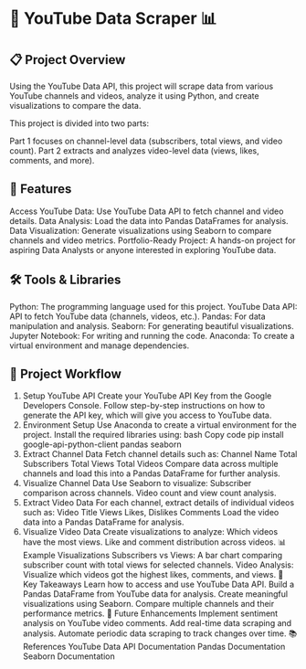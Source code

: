 # 🎥 YouTube Data Scraper 📊

## 📋 Project Overview
Using the YouTube Data API, this project will scrape data from various YouTube channels and videos, analyze it using Python, and create visualizations to compare the data.

This project is divided into two parts:

Part 1 focuses on channel-level data (subscribers, total views, and video count).
Part 2 extracts and analyzes video-level data (views, likes, comments, and more).

## 🌟 Features
Access YouTube Data: Use YouTube Data API to fetch channel and video details.
Data Analysis: Load the data into Pandas DataFrames for analysis.
Data Visualization: Generate visualizations using Seaborn to compare channels and video metrics.
Portfolio-Ready Project: A hands-on project for aspiring Data Analysts or anyone interested in exploring YouTube data.
## 🛠️ Tools & Libraries
Python: The programming language used for this project.
YouTube Data API: API to fetch YouTube data (channels, videos, etc.).
Pandas: For data manipulation and analysis.
Seaborn: For generating beautiful visualizations.
Jupyter Notebook: For writing and running the code.
Anaconda: To create a virtual environment and manage dependencies.
## 🚀 Project Workflow
1. Setup YouTube API
Create your YouTube API Key from the Google Developers Console.
Follow step-by-step instructions on how to generate the API key, which will give you access to YouTube data.
2. Environment Setup
Use Anaconda to create a virtual environment for the project.
Install the required libraries using:
bash
Copy code
pip install google-api-python-client pandas seaborn
3. Extract Channel Data
Fetch channel details such as:
Channel Name
Total Subscribers
Total Views
Total Videos
Compare data across multiple channels and load this into a Pandas DataFrame for further analysis.
4. Visualize Channel Data
Use Seaborn to visualize:
Subscriber comparison across channels.
Video count and view count analysis.
5. Extract Video Data
For each channel, extract details of individual videos such as:
Video Title
Views
Likes, Dislikes
Comments
Load the video data into a Pandas DataFrame for analysis.
6. Visualize Video Data
Create visualizations to analyze:
Which videos have the most views.
Like and comment distribution across videos.
📊 Example Visualizations
Subscribers vs Views: A bar chart comparing subscriber count with total views for selected channels.
Video Analysis: Visualize which videos got the highest likes, comments, and views.
🎯 Key Takeaways
Learn how to access and use YouTube Data API.
Build a Pandas DataFrame from YouTube data for analysis.
Create meaningful visualizations using Seaborn.
Compare multiple channels and their performance metrics.
🔧 Future Enhancements
Implement sentiment analysis on YouTube video comments.
Add real-time data scraping and analysis.
Automate periodic data scraping to track changes over time.
📚 References
YouTube Data API Documentation
Pandas Documentation
Seaborn Documentation
